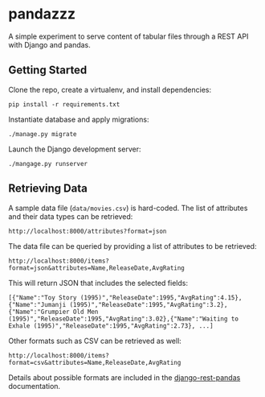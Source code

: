 # pandazzz
A simple experiment to serve content of tabular files through a REST API with Django and pandas.

## Getting Started

Clone the repo, create a virtualenv, and install dependencies:

```
pip install -r requirements.txt
```

Instantiate database and apply migrations:

```
./manage.py migrate
```

Launch the Django development server:

```
./mangage.py runserver
```

## Retrieving Data

A sample data file (`data/movies.csv`) is hard-coded. The list of attributes and their data types can be retrieved:

```
http://localhost:8000/attributes?format=json
```

The data file can be queried by providing a list of attributes to be retrieved:

```
http://localhost:8000/items?format=json&attributes=Name,ReleaseDate,AvgRating
```

This will return JSON that includes the selected fields:

```
[{"Name":"Toy Story (1995)","ReleaseDate":1995,"AvgRating":4.15},{"Name":"Jumanji (1995)","ReleaseDate":1995,"AvgRating":3.2},{"Name":"Grumpier Old Men (1995)","ReleaseDate":1995,"AvgRating":3.02},{"Name":"Waiting to Exhale (1995)","ReleaseDate":1995,"AvgRating":2.73}, ...]
```

Other formats such as CSV can be retrieved as well:

```
http://localhost:8000/items?format=csv&attributes=Name,ReleaseDate,AvgRating
```

Details about possible formats are included in the [django-rest-pandas](https://github.com/wq/django-rest-pandas) documentation.


